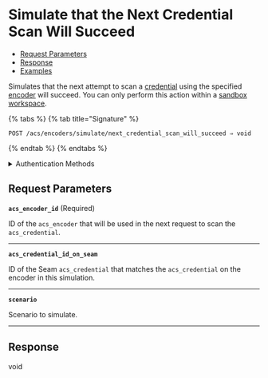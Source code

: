 # Simulate that the Next Credential Scan Will Succeed

- [Request Parameters](./#request-parameters)
- [Response](./#response)
- [Examples](./#examples)

Simulates that the next attempt to scan a [credential](../../../../capability-guides/access-systems/managing-credentials.md) using the specified [encoder](../../../../capability-guides/access-systems/working-with-card-encoders-and-scanners/README.md) will succeed. You can only perform this action within a [sandbox workspace](../../../../core-concepts/workspaces/README.md#sandbox-workspaces).

{% tabs %}
{% tab title="Signature" %}
```
POST /acs/encoders/simulate/next_credential_scan_will_succeed ⇒ void
```
{% endtab %}
{% endtabs %}

<details>

<summary>Authentication Methods</summary>

- API key
- Personal access token
  <br>Must also include the `seam-workspace` header in the request.

To learn more, see [Authentication](https://docs.seam.co/latest/api/authentication).
</details>

## Request Parameters

**`acs_encoder_id`**  (Required)

ID of the `acs_encoder` that will be used in the next request to scan the `acs_credential`.

---

**`acs_credential_id_on_seam`** 

ID of the Seam `acs_credential` that matches the `acs_credential` on the encoder in this simulation.

---

**`scenario`** 

Scenario to simulate.

---


## Response

void
